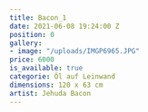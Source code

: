 ```yaml
---
title: Bacon_1
date: 2021-06-08 19:24:00 Z
position: 0
gallery:
- image: "/uploads/IMGP6965.JPG"
price: 6000
is_available: true
categorie: Öl auf Leinwand
dimensions: 120 x 63 cm
artist: Jehuda Bacon
---
```


